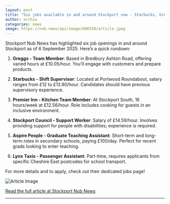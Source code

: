 ```yaml
---
layout: post
title: "Six jobs available in and around Stockport now - Starbucks, Greggs, and more"
author: archie
categories: news
image: https://nub.news/api/image/688338/article.jpeg
---
```

Stockport Nub News has highlighted six job openings in and around Stockport as of 6 September 2025. Here’s a quick rundown:

1. **Greggs - Team Member**: Based in Bredbury Ashton Road, offering varied hours at £10.05/hour. You'll engage with customers and prepare products.

2. **Starbucks - Shift Supervisor**: Located at Portwood Roundabout, salary ranges from £12 to £13.90/hour. Candidates should have previous supervisory experience.

3. **Premier Inn - Kitchen Team Member**: At Stockport South, 16 hours/week at £12.56/hour. Role includes cooking for guests in an inclusive environment.

4. **Stockport Council - Support Worker**: Salary of £14.59/hour. Involves providing support for people with disabilities; experience is required.

5. **Aspire People - Graduate Teaching Assistant**: Short-term and long-term roles in secondary schools, paying £100/day. Perfect for recent grads looking to enter teaching.

6. **Lynx Taxis - Passenger Assistant**: Part-time, requires applicants from specific Cheshire East postcodes for school transport.

For more details and to apply, check out their dedicated jobs page!

![Article Image](https://nub.news/api/image/688338/article.jpeg)

[Read the full article at Stockport Nub News](https://stockport.nub.news/news/local-news/sp8581-six-jobs-available-in-and-around-stockport-now-starbucks-greggs-and-more-270882)

---
